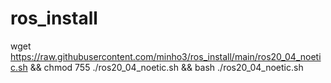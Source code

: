 # ros_install

wget https://raw.githubusercontent.com/minho3/ros_install/main/ros20_04_noetic.sh && chmod 755 ./ros20_04_noetic.sh && bash ./ros20_04_noetic.sh
